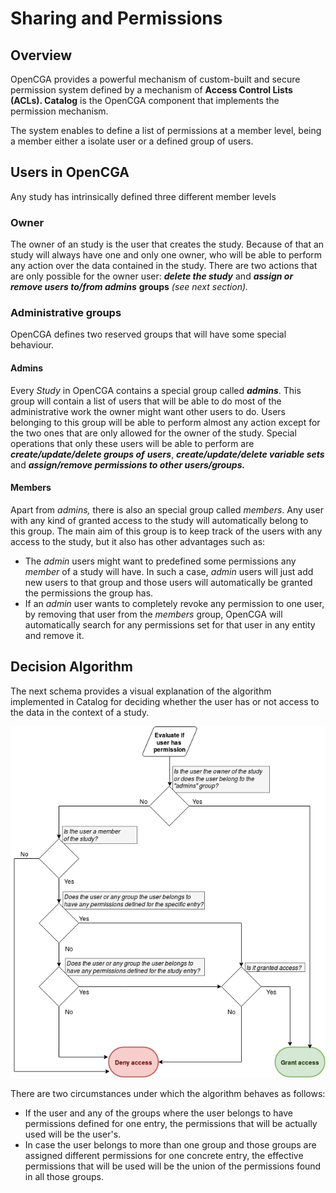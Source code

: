 # Sharing and Permissions

## Overview

OpenCGA provides a powerful mechanism of custom-built and secure permission system defined by a mechanism of **Access Control Lists \(ACLs\).  Catalog** is the OpenCGA component that implements the permission mechanism.   

The system enables to define a list of permissions at a member level, being a member either a isolate user or a defined group of users. 

## Users in OpenCGA

Any study has intrinsically defined three different member levels

### Owner <a id="SharingandPermissions-Owner"></a>

The owner of an study is the user that creates the study. Because of that an study will always have one and only one owner, who will be able to perform any action over the data contained in the study. There are two actions that are only possible for the owner user:  _**delete the study**_ and _**assign or remove users to/from admins**_ **groups** _\(see next section\)._

### Administrative groups <a id="SharingandPermissions-Administrativegroups"></a>

OpenCGA defines two reserved groups that will have some special behaviour.

#### Admins <a id="SharingandPermissions-Admins"></a>

Every _Study_ in OpenCGA contains a special group called _**admins**_. This group will contain a list of users that will be able to do most of the administrative work the owner might want other users to do. Users belonging to this group will be able to perform almost any action except for the two ones that are only allowed for the owner of the study. Special operations that only these users will be able to perform are _**create/update/delete groups of** **users**_, _**create/update/delete variable sets**_ and _**assign/remove permissions to other users/groups.**_

#### Members <a id="SharingandPermissions-Members"></a>

Apart from _admins,_ there is also an special group called _members_. Any user with any kind of granted access to the study will automatically belong to this group. The main aim of this group is to keep track of the users with any access to the study, but it also has other advantages such as:

* The _admin_ users might want to predefined some permissions any _member_ of a study will have. In such a case, _admin_ users will just add new users to that group and those users will automatically be granted the permissions the group has.
* If an _admin_ user wants to completely revoke any permission to one user, by removing that user from the _members_ group, OpenCGA will automatically search for any permissions set for that user in any entity and remove it.

## Decision Algorithm 

The next schema provides a visual explanation of the algorithm implemented in Catalog for deciding whether the user has or not access to the data in the context of a study. 

![Decision Algorithm for granting permissions ](../../../.gitbook/assets/image%20%282%29.png)



There are two circumstances under which the algorithm behaves as follows:

* If the user and any of the groups where the user belongs to have permissions defined for one entry, the permissions that will be actually used will be the user's.
* In case the user belongs to more than one group and those groups are assigned different permissions for one concrete entry, the effective permissions that will be used will be the union of the permissions found in all those groups.


